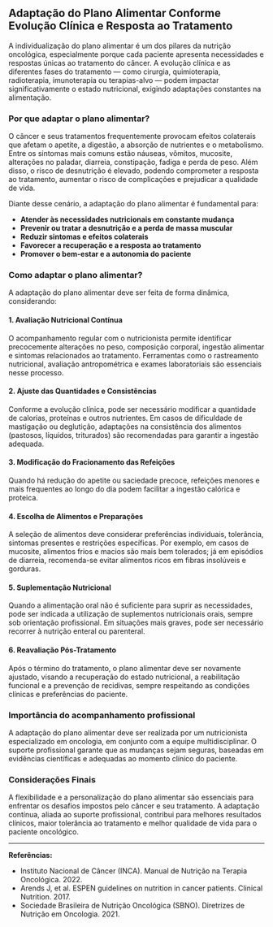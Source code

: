 
## Adaptação do Plano Alimentar Conforme Evolução Clínica e Resposta ao Tratamento

A individualização do plano alimentar é um dos pilares da nutrição oncológica, especialmente porque cada paciente apresenta necessidades e respostas únicas ao tratamento do câncer. A evolução clínica e as diferentes fases do tratamento — como cirurgia, quimioterapia, radioterapia, imunoterapia ou terapias-alvo — podem impactar significativamente o estado nutricional, exigindo adaptações constantes na alimentação.

### Por que adaptar o plano alimentar?

O câncer e seus tratamentos frequentemente provocam efeitos colaterais que afetam o apetite, a digestão, a absorção de nutrientes e o metabolismo. Entre os sintomas mais comuns estão náuseas, vômitos, mucosite, alterações no paladar, diarreia, constipação, fadiga e perda de peso. Além disso, o risco de desnutrição é elevado, podendo comprometer a resposta ao tratamento, aumentar o risco de complicações e prejudicar a qualidade de vida.

Diante desse cenário, a adaptação do plano alimentar é fundamental para:

- **Atender às necessidades nutricionais em constante mudança**
- **Prevenir ou tratar a desnutrição e a perda de massa muscular**
- **Reduzir sintomas e efeitos colaterais**
- **Favorecer a recuperação e a resposta ao tratamento**
- **Promover o bem-estar e a autonomia do paciente**

### Como adaptar o plano alimentar?

A adaptação do plano alimentar deve ser feita de forma dinâmica, considerando:

#### 1. **Avaliação Nutricional Contínua**
O acompanhamento regular com o nutricionista permite identificar precocemente alterações no peso, composição corporal, ingestão alimentar e sintomas relacionados ao tratamento. Ferramentas como o rastreamento nutricional, avaliação antropométrica e exames laboratoriais são essenciais nesse processo.

#### 2. **Ajuste das Quantidades e Consistências**
Conforme a evolução clínica, pode ser necessário modificar a quantidade de calorias, proteínas e outros nutrientes. Em casos de dificuldade de mastigação ou deglutição, adaptações na consistência dos alimentos (pastosos, líquidos, triturados) são recomendadas para garantir a ingestão adequada.

#### 3. **Modificação do Fracionamento das Refeições**
Quando há redução do apetite ou saciedade precoce, refeições menores e mais frequentes ao longo do dia podem facilitar a ingestão calórica e proteica.

#### 4. **Escolha de Alimentos e Preparações**
A seleção de alimentos deve considerar preferências individuais, tolerância, sintomas presentes e restrições específicas. Por exemplo, em casos de mucosite, alimentos frios e macios são mais bem tolerados; já em episódios de diarreia, recomenda-se evitar alimentos ricos em fibras insolúveis e gorduras.

#### 5. **Suplementação Nutricional**
Quando a alimentação oral não é suficiente para suprir as necessidades, pode ser indicada a utilização de suplementos nutricionais orais, sempre sob orientação profissional. Em situações mais graves, pode ser necessário recorrer à nutrição enteral ou parenteral.

#### 6. **Reavaliação Pós-Tratamento**
Após o término do tratamento, o plano alimentar deve ser novamente ajustado, visando a recuperação do estado nutricional, a reabilitação funcional e a prevenção de recidivas, sempre respeitando as condições clínicas e preferências do paciente.

### Importância do acompanhamento profissional

A adaptação do plano alimentar deve ser realizada por um nutricionista especializado em oncologia, em conjunto com a equipe multidisciplinar. O suporte profissional garante que as mudanças sejam seguras, baseadas em evidências científicas e adequadas ao momento clínico do paciente.

### Considerações Finais

A flexibilidade e a personalização do plano alimentar são essenciais para enfrentar os desafios impostos pelo câncer e seu tratamento. A adaptação contínua, aliada ao suporte profissional, contribui para melhores resultados clínicos, maior tolerância ao tratamento e melhor qualidade de vida para o paciente oncológico.

---
**Referências:**
- Instituto Nacional de Câncer (INCA). Manual de Nutrição na Terapia Oncológica. 2022.
- Arends J, et al. ESPEN guidelines on nutrition in cancer patients. Clinical Nutrition. 2017.
- Sociedade Brasileira de Nutrição Oncológica (SBNO). Diretrizes de Nutrição em Oncologia. 2021.
```
